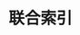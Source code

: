 


# 联合索引
<!-- 

https://blog.csdn.net/weixin_38204723/article/details/122461855
https://www.fujieace.com/mysql/joint-complex-index.html
-->
